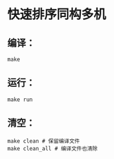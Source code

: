 # 快速排序同构多机

## 编译：
```
make
```

## 运行：
```
make run
```

## 清空：
```
make clean # 保留编译文件
make clean_all # 编译文件也清除
```